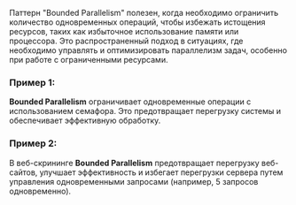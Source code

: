 Паттерн "Bounded Parallelism" полезен, когда необходимо ограничить количество одновременных операций, чтобы избежать истощения ресурсов, таких как избыточное использование памяти или процессора. Это распространенный подход в ситуациях, где необходимо управлять и оптимизировать параллелизм задач, особенно при работе с ограниченными ресурсами.

### Пример 1:

**Bounded Parallelism** ограничивает одновременные операции с использованием семафора. Это предотвращает перегрузку системы и обеспечивает эффективную обработку.

### Пример 2:

В веб-скрининге **Bounded Parallelism** предотвращает перегрузку веб-сайтов, улучшает эффективность и избегает перегрузки сервера путем управления одновременными запросами (например, 5 запросов одновременно).